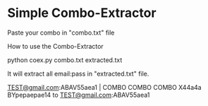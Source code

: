 # Simple Combo-Extractor

Paste your combo in "combo.txt" file

How to use the Combo-Extractor

python coex.py combo.txt extracted.txt

It will extract all email:pass in "extracted.txt" file.

TEST@gmail.com:ABAV55aea1 | COMBO COMBO COMBO X44a4a BYpepaepae14 to TEST@gmail.com:ABAV55aea1